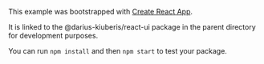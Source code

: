 This example was bootstrapped with [Create React App](https://github.com/facebook/create-react-app).

It is linked to the @darius-kiuberis/react-ui package in the parent directory for development purposes.

You can run `npm install` and then `npm start` to test your package.
